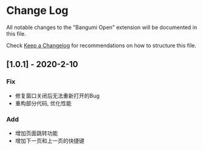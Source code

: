 # Change Log

All notable changes to the "Bangumi Open" extension will be documented in this file.

Check [Keep a Changelog](http://keepachangelog.com/) for recommendations on how to structure this file.

## [1.0.1] - 2020-2-10

### Fix

- 修复窗口关闭后无法重新打开的Bug
- 重构部分代码, 优化性能

### Add

- 增加页面跳转功能
- 增加下一页和上一页的快捷键
